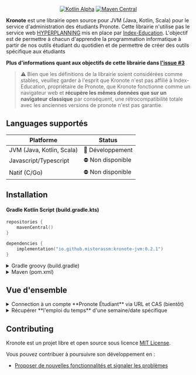 <p align="center">
    <a href="https://kotlinlang.org/docs/components-stability.html" target="_blank" rel="noopener"><img src="https://kotl.in/badges/alpha.svg" alt="Kotlin Alpha" /></a>
    <a href="https://search.maven.org/search?q=g:io.github.misterassm" target="_blank" rel="noopener"><img src="https://img.shields.io/maven-central/v/io.github.misterassm/kronote" alt="Maven Central" /></a>
</p>

**Kronote** est une librairie open source pour JVM (Java, Kotlin, Scala) pour le service d'administration des étudiants Pronote. Cette librairie n'utilise pas le service web [HYPERPLANNING](https://www.index-education.com/fr/hyperplanning-info196-service-web.php) mis en place par [Index-Education](https://www.index-education.com/). L'objectif est de permettre à chacun d'apprendre la programmation informatique à partir de nos outils étudiant du quotidien et de permettre de créer des outils spécifique aux étudiants

**Plus d'informations quant aux objectifs de cette librairie dans [l'issue #3](https://github.com/MisterAssm/pronote-api/issues/3)**

> ⚠️ Bien que les définitions de la librairie soient considérées comme stables, veuillez garder à l'esprit que Kronote n'est pas affilié à Index-Education, propriétaire de Pronote, que Kronote fonctionne comme un navigateur web et **récupère les mêmes données que sur un navigateur classique** par conséquent, une rétrocompatibilité totale avec les anciennes versions de pronote n'est pas garantie.

## Languages supportés
| Platforme | Status |
| -------- | ------ |
| JVM (Java, Kotlin, Scala) | 🚧 Développement |
| Javascript/Typescript     | ⛔ Non disponible |
| Natif (C/Go)              | ⛔ Non disponible |

## Installation

#### Gradle Kotlin Script (build.gradle.kts)
```kts
repositories {
    mavenCentral()
}

dependencies {
    implementation("io.github.misterassm:kronote-jvm:0.2.1")
}
```

<details><summary>Gradle groovy (build.gradle)</summary><p>

```groovy
repositories {
    mavenCentral()
}

dependencies {
    implementation 'io.github.misterassm:kronote-jvm:0.2.1'
}
```
</p></details>

<details><summary>Maven (pom.xml)</summary><p>

```xml
<dependencies>
    <dependency>
        <groupId>io.github.misterassm</groupId>
        <artifactId>kronote-jvm</artifactId>
        <version>0.2.1</version>
    </dependency>
</dependencies>
```
</p></details>


## Vue d'ensemble

<details><summary>Connection à un compte **Pronote Étudiant** via URL et CAS (bientôt)</summary><p>

#### Kotlin

```kotlin
    val kronote = connectKronote { // or just ``kronote`` to create instance without connect to Pronote
        username = "demonstration"
        password = "pronotevs"
        indexUrl = "https://demo.index-education.net/pronote/eleve.html?login=true"
        autoReconnect = true // Default: false
    }.getOrThrow() // or Result#onSuccess / Result#onFailure
```
</p></details>

<details><summary>Récupérer **l'emploi du temps** d'une semaine/date spécifique</summary><p>

#### Kotlin

```kotlin
// Récupérer l'emploi du temps de la semaine actuelle
val timetable = kronote.retrieveTimetable()

// Récupérer l'emploi du temps d'une semaine spécifique
val timetable = kronote.retrieveTimetable(5) // Emploi du temps de la semaine n°5

// Récupérer l'emploi du temps d'un jour en particulier
val timetable = kronote.retrieveTimetable(Localdate(2022, Month.SEPTEMBER, 1)) // Emploi du temps du 1er septembre 2022

// Récupérer le nom de chaque matière et l'imprimer dans la console
timetable.courseList.forEach { println(it.subject) }
```
</p></details>



## Contributing

Kronote est un projet libre et open source sous licence [MIT License](LICENSE.md).

Vous pouvez contribuer à poursuivre son développement en :

- [Proposer de nouvelles fonctionnalités et signaler les problèmes](https://github.com/MisterAssm/pronote-api/issues)